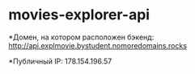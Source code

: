 # movies-explorer-api


*Домен, на котором расположен бэкенд: http://api.explmovie.bystudent.nomoredomains.rocks

*Публичный IP: 178.154.196.57
